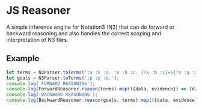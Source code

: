# JS Reasoner
A simple inference engine for Notation3 (N3) that can do forward or backward reasoning
and also handles the correct scoping and interpretation of N3 files.

## Example
```javascript
let terms = N3Parser.toTerms(':a :k :o. :a :b :c. {?x :b :c}=>{?x :q :x}. {:a :q ?z. :a :k ?y}=>{:p :p ?y}.');
let goals = N3Parser.toTerms(':p :p :o.');
console.log('FORWARD REASONING');
console.log(ForwardReasoner.reason(terms).map(({data, evidence}) => [data, ...evidence].join('\n    ')).join('\n'));
console.log('BACKWARD REASONING');
console.log(BackwardReasoner.reason(goals, terms).map(({data, evidence}) => [data, ...evidence].join('\n    ')).join('\n'));
```